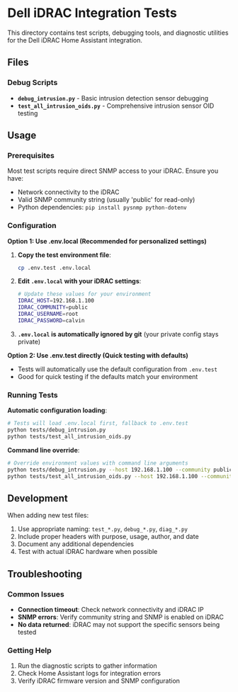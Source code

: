 # Dell iDRAC Integration Tests

This directory contains test scripts, debugging tools, and diagnostic utilities for the Dell iDRAC Home Assistant integration.

## Files

### Debug Scripts
- **`debug_intrusion.py`** - Basic intrusion detection sensor debugging
- **`test_all_intrusion_oids.py`** - Comprehensive intrusion sensor OID testing

## Usage

### Prerequisites
Most test scripts require direct SNMP access to your iDRAC. Ensure you have:
- Network connectivity to the iDRAC
- Valid SNMP community string (usually 'public' for read-only)
- Python dependencies: `pip install pysnmp python-dotenv`

### Configuration

**Option 1: Use .env.local (Recommended for personalized settings)**
1. **Copy the test environment file**:
   ```bash
   cp .env.test .env.local
   ```

2. **Edit `.env.local` with your iDRAC settings**:
   ```bash
   # Update these values for your environment
   IDRAC_HOST=192.168.1.100
   IDRAC_COMMUNITY=public
   IDRAC_USERNAME=root
   IDRAC_PASSWORD=calvin
   ```

3. **`.env.local` is automatically ignored by git** (your private config stays private)

**Option 2: Use .env.test directly (Quick testing with defaults)**
- Tests will automatically use the default configuration from `.env.test`
- Good for quick testing if the defaults match your environment

### Running Tests

**Automatic configuration loading**:
```bash
# Tests will load .env.local first, fallback to .env.test
python tests/debug_intrusion.py
python tests/test_all_intrusion_oids.py
```

**Command line override**:
```bash
# Override environment values with command line arguments
python tests/debug_intrusion.py --host 192.168.1.100 --community public
python tests/test_all_intrusion_oids.py --host 192.168.1.100 --community public
```

## Development

When adding new test files:
1. Use appropriate naming: `test_*.py`, `debug_*.py`, `diag_*.py`
2. Include proper headers with purpose, usage, author, and date
3. Document any additional dependencies
4. Test with actual iDRAC hardware when possible

## Troubleshooting

### Common Issues
- **Connection timeout**: Check network connectivity and iDRAC IP
- **SNMP errors**: Verify community string and SNMP is enabled on iDRAC
- **No data returned**: iDRAC may not support the specific sensors being tested

### Getting Help
1. Run the diagnostic scripts to gather information
2. Check Home Assistant logs for integration errors
3. Verify iDRAC firmware version and SNMP configuration